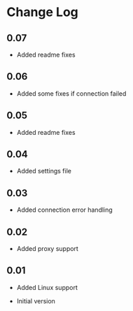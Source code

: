 # Change Log

## 0.07

- Added readme fixes

## 0.06

- Added some fixes if connection failed

## 0.05

- Added readme fixes

## 0.04

- Added settings file

## 0.03

- Added connection error handling

## 0.02

- Added proxy support

## 0.01

- Added Linux support

- Initial version
